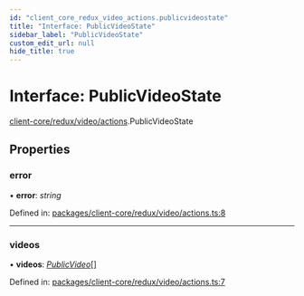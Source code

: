 ```yaml
---
id: "client_core_redux_video_actions.publicvideostate"
title: "Interface: PublicVideoState"
sidebar_label: "PublicVideoState"
custom_edit_url: null
hide_title: true
---
```


# Interface: PublicVideoState

[client-core/redux/video/actions](../modules/client_core_redux_video_actions.md).PublicVideoState

## Properties

### error

• **error**: *string*

Defined in: [packages/client-core/redux/video/actions.ts:8](https://github.com/xr3ngine/xr3ngine/blob/5a0f83ed8/packages/client-core/redux/video/actions.ts#L8)

___

### videos

• **videos**: [*PublicVideo*](client_core_redux_video_actions.publicvideo.md)[]

Defined in: [packages/client-core/redux/video/actions.ts:7](https://github.com/xr3ngine/xr3ngine/blob/5a0f83ed8/packages/client-core/redux/video/actions.ts#L7)

